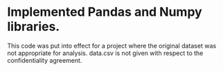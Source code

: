 

Implemented Pandas and Numpy libraries.
======================================
This code was put into effect for a project where the original dataset was not appropriate for analysis.
data.csv is not given with respect to the confidentiality agreement.
